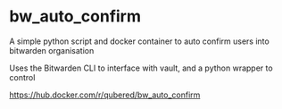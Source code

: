 # bw_auto_confirm
A simple python script and docker container to auto confirm users into bitwarden organisation 

Uses the Bitwarden CLI to interface with vault, and a python wrapper to control

https://hub.docker.com/r/qubered/bw_auto_confirm

